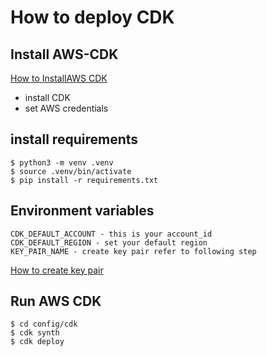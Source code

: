 # How to deploy CDK

## Install AWS-CDK
[How to InstallAWS CDK](https://docs.aws.amazon.com/cdk/latest/guide/getting_started.html)
- install CDK
- set AWS credentials

## install requirements
```
$ python3 -m venv .venv
$ source .venv/bin/activate
$ pip install -r requirements.txt
```

## Environment variables
```
CDK_DEFAULT_ACCOUNT - this is your account_id
CDK_DEFAULT_REGION - set your default region
KEY_PAIR_NAME - create key pair refer to following step
```
[How to create key pair](https://docs.aws.amazon.com/AWSEC2/latest/UserGuide/ec2-key-pairs.html)


## Run AWS CDK
```
$ cd config/cdk
$ cdk synth 
$ cdk deploy

```